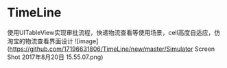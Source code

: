 # TimeLine
使用UITableView实现审批流程，快递物流查看等使用场景，cell高度自适应，仿淘宝的物流查看界面设计
 ![image](https://github.com/17196631806/TimeLine/new/master/Simulator Screen Shot 2017年8月20日 15.55.07.png)
